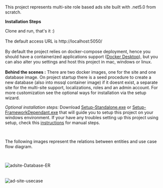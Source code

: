 This project represents multi-site role based ads site built with .net5.0 from scratch. 

<b>Installation Steps</b>

Clone and run, that's it :) 
<br/>
<br/>
The default access URL is http://localhost:5050/
<br/>
<br/>
By default the project relies on docker-compose deployment, hence you should have a containerized applications support (<a href="https://www.docker.com/products/docker-desktop">Docker Desktop</a>), but you can also alter you settings and host this project in mac, windows or linux.
<br/>
<br/>
<b>Behind the scenes :</b>
There are two docker images, one for the site and one database image. On project startup there is a seed procedure to create a new database (also into mssql container image) if it doesnt exist, a separate site for the multi-site support, localizations, roles and an admin account. For more customization see the optional ways for installation via the setup wizard.


<i>Optional installation steps:</i>
Download [Setup-Standalone.exe](https://drive.google.com/open?id=1hAup8B57sQO_0MtfDrsrM5roJUbpBFhj) or [Setup-FrameworkDependant.exe](https://drive.google.com/open?id=1zj904FqB3znB8qNeNzD1zfzDFvIHzHuX) that will guide you to setup this project on your windows environment. If your have any troubles setting up this project using setup, check this [instructions](Instructions.txt) for manual steps.   

<br/>

The following images represent the relations between entities and use case flow diagram. 

<br/>

![adsite-Database-ER](https://user-images.githubusercontent.com/3856771/99712166-f47f8b00-2aa2-11eb-9466-122bd01c1c1b.jpg)
<br/>
<br/>
<br/>
![ad-site-usecase](https://user-images.githubusercontent.com/3856771/99712349-390b2680-2aa3-11eb-896f-9df1aef66290.jpg)

